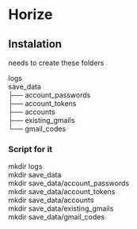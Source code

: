 # Horize

## Instalation

needs to create these folders<br>

logs<br>
save_data<br>
├── account_passwords<br>
├── account_tokens<br>
├── accounts<br>
├── existing_gmails<br>
└── gmail_codes

### Script for it
mkdir logs<br>
mkdir save_data<br>
mkdir save_data/account_passwords<br>
mkdir save_data/account_tokens<br>
mkdir save_data/accounts<br>
mkdir save_data/existing_gmails<br>
mkdir save_data/gmail_codes
